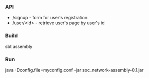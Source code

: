 ### API

- /signup - form for user's registration
- /user/\<id\> - retrieve user's page by user's id 


### Build 
sbt assembly


### Run 
java -Dconfig.file=myconfig.conf -jar soc_network-assembly-0.1.jar